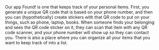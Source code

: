 Our app Found! is one that keeps track of your personal items. First, you generate a unique QR code that is based on your phone number, and then you can (hypothetically) create stickers with that QR code to put on your things, such as phone, laptop, books. When someone finds your belonging and sees the QR code sticker on it, they can scan that item with any QR code scanner, and your phone number will show up so they can contact you. There is also a place where you can organize all your items that you want to keep track of into a list.
